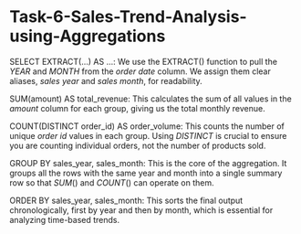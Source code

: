 # Task-6-Sales-Trend-Analysis-using-Aggregations

SELECT EXTRACT(...) AS ...: We use the EXTRACT() function to pull the $YEAR$ and $MONTH$ from the $order\ date$ column. We assign them clear aliases, $sales \ year$ and $sales \ month$, for readability.

SUM(amount) AS total_revenue: This calculates the sum of all values in the $amount$ column for each group, giving us the total monthly revenue.

COUNT(DISTINCT order_id) AS order_volume: This counts the number of unique $order\ id$ values in each group. Using $DISTINCT$ is crucial to ensure you are counting individual orders, not the number of products sold.

GROUP BY sales_year, sales_month: This is the core of the aggregation. It groups all the rows with the same year and month into a single summary row so that $SUM()$ and $COUNT()$ can operate on them.

ORDER BY sales_year, sales_month: This sorts the final output chronologically, first by year and then by month, which is essential for analyzing time-based trends.







